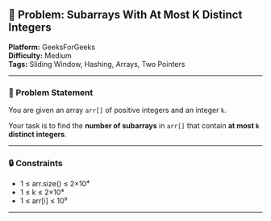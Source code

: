 ## 🎯 Problem: Subarrays With At Most K Distinct Integers

**Platform:** GeeksForGeeks  
**Difficulty:** Medium  
**Tags:** Sliding Window, Hashing, Arrays, Two Pointers

---

### 🧩 Problem Statement

You are given an array `arr[]` of positive integers and an integer `k`.  

Your task is to find the **number of subarrays** in `arr[]` that contain **at most `k` distinct integers**.

---

### 🔒 Constraints

- 1 ≤ arr.size() ≤ 2×10⁴  
- 1 ≤ k ≤ 2×10⁴  
- 1 ≤ arr[i] ≤ 10⁹

---